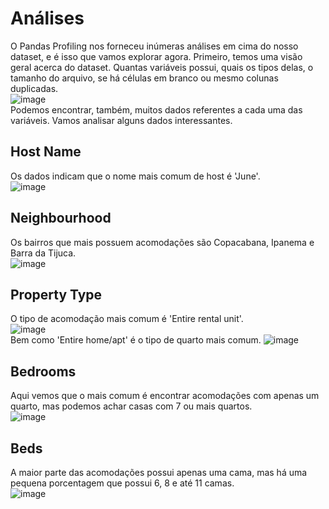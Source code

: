 # Análises
O Pandas Profiling nos forneceu inúmeras análises em cima do nosso dataset, e é isso que vamos explorar agora. Primeiro, temos uma visão geral acerca do dataset. Quantas variáveis possui, quais os tipos delas, o tamanho do arquivo, se há células em branco ou mesmo colunas duplicadas.   
![image](https://user-images.githubusercontent.com/87442811/178162240-2455c67c-ff41-4d7c-8ee6-b7071d4c6492.png)   
Podemos encontrar, também, muitos dados referentes a cada uma das variáveis. Vamos analisar alguns dados interessantes.   
## Host Name
Os dados indicam que o nome mais comum de host é 'June'.   
![image](https://user-images.githubusercontent.com/87442811/178162350-b8bd289f-7b6c-44b6-ac52-313fe45fbc5d.png)   
## Neighbourhood   
Os bairros que mais possuem acomodações são Copacabana, Ipanema e Barra da Tijuca.   
![image](https://user-images.githubusercontent.com/87442811/178162486-1b7bfe1a-abac-45ad-98ba-ec750b3bbe53.png)   
## Property Type   
O tipo de acomodação mais comum é 'Entire rental unit'.   
![image](https://user-images.githubusercontent.com/87442811/178162533-c2d2455e-dc98-48e4-b1c4-b26c88a0210b.png)   
Bem como 'Entire home/apt' é o tipo de quarto mais comum.
![image](https://user-images.githubusercontent.com/87442811/178162643-d2458548-76f7-495c-9c16-a52e8c9bbb3f.png)
## Bedrooms   
Aqui vemos que o mais comum é encontrar acomodações com apenas um quarto, mas podemos achar casas com 7 ou mais quartos.   
![image](https://user-images.githubusercontent.com/87442811/178162674-de98f34b-2661-4354-b2e2-624cd10afa4e.png)
## Beds   
A maior parte das acomodações possui apenas uma cama, mas há uma pequena porcentagem que possui 6, 8 e até 11 camas.   
![image](https://user-images.githubusercontent.com/87442811/178163032-95e64990-0cc4-4c89-b668-1edb613679cf.png)



